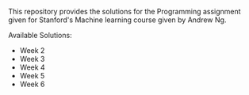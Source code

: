 This repository provides the solutions for the Programming assignment given for Stanford's Machine learning course given by Andrew Ng.

Available Solutions:
- Week 2
- Week 3
- Week 4
- Week 5
- Week 6
